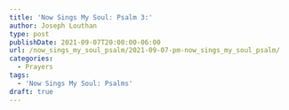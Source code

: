 ```yaml
---
title: 'Now Sings My Soul: Psalm 3:'
author: Joseph Louthan
type: post
publishDate: 2021-09-07T20:00:00-06:00
url: /now_sings_my_soul_psalm/2021-09-07-pm-now_sings_my_soul_psalm/
categories:
  - Prayers
tags:
  - 'Now Sings My Soul: Psalms'
draft: true
---
```

<pre>
<div style="font-variant: small-caps;">

</div>

</pre>
